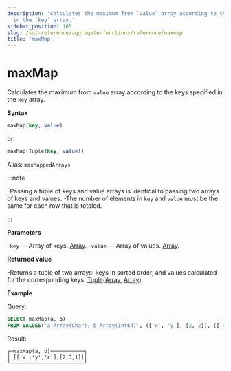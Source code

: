 ```yaml
---
description: 'Calculates the maximum from `value` array according to the keys specified
  in the `key` array.'
sidebar_position: 165
slug: /sql-reference/aggregate-functions/reference/maxmap
title: 'maxMap'
---
```


# maxMap

Calculates the maximum from `value` array according to the keys specified in the `key` array.

**Syntax**

```sql
maxMap(key, value)
```

or

```sql
maxMap(Tuple(key, value))
```

Alias: `maxMappedArrays`

:::note

-Passing a tuple of keys and value arrays is identical to passing two arrays of keys and values.
-The number of elements in `key` and `value` must be the same for each row that is totaled.

:::

**Parameters**

-`key` — Array of keys. [Array](../../data-types/array.md).
-`value` — Array of values. [Array](../../data-types/array.md).

**Returned value**

-Returns a tuple of two arrays: keys in sorted order, and values calculated for the corresponding keys. [Tuple](../../data-types/tuple.md)([Array](../../data-types/array.md), [Array](../../data-types/array.md)).

**Example**

Query:

```sql
SELECT maxMap(a, b)
FROM VALUES('a Array(Char), b Array(Int64)', (['x', 'y'], [2, 2]), (['y', 'z'], [3, 1]))
```

Result:

```text
┌─maxMap(a, b)───────────┐
│ [['x','y','z'],[2,3,1]]│
└────────────────────────┘
```

